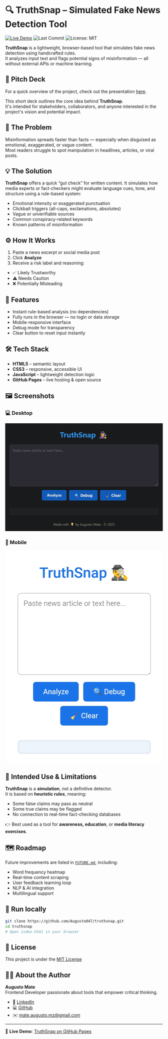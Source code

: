 # 🔍 TruthSnap – Simulated Fake News Detection Tool

[![Live Demo](https://img.shields.io/badge/Live%20Demo-Available-brightgreen?style=flat-square&logo=firefox)](https://augusto047.github.io/truthsnap/)
![Last Commit](https://img.shields.io/github/last-commit/Augusto047/truthsnap?style=flat-square&logo=git)
![License: MIT](https://img.shields.io/badge/license-MIT-blue.svg?style=flat-square&logo=open-source-initiative)

**TruthSnap** is a lightweight, browser-based tool that simulates fake news detection using handcrafted rules.  
It analyzes input text and flags potential signs of misinformation — all without external APIs or machine learning.

## 🎯 Pitch Deck
For a quick overview of the project, check out the presentation [here](./assets/PitchDeck_TruthSnap_2025.pdf).  

This short deck outlines the core idea behind **TruthSnap**.  
It's intended for stakeholders, collaborators, and anyone interested in the project's vision and potential impact.

## 🧠 The Problem

Misinformation spreads faster than facts — especially when disguised as emotional, exaggerated, or vague content.  
Most readers struggle to spot manipulation in headlines, articles, or viral posts.

## 💡 The Solution

**TruthSnap** offers a quick “gut check” for written content. It simulates how media experts or fact-checkers might evaluate language cues, tone, and structure using a rule-based system:

- Emotional intensity or exaggerated punctuation  
- Clickbait triggers (all-caps, exclamations, absolutes)  
- Vague or unverifiable sources  
- Common conspiracy-related keywords  
- Known patterns of misinformation

## ⚙️ How It Works

1. Paste a news excerpt or social media post  
2. Click **Analyze**  
3. Receive a risk label and reasoning:

- ✅ Likely Trustworthy  
- ⚠️ Needs Caution  
- ❌ Potentially Misleading

## 🧪 Features

- Instant rule-based analysis (no dependencies)  
- Fully runs in the browser — no login or data storage  
- Mobile-responsive interface  
- Debug mode for transparency  
- Clear button to reset input instantly  

## 🛠️ Tech Stack

- **HTML5** – semantic layout  
- **CSS3** – responsive, accessible UI  
- **JavaScript** – lightweight detection logic  
- **GitHub Pages** – live hosting & open source

## 🖼️ Screenshots

### 💻 Desktop
![Desktop Screenshot](./assets/screenshot-desktop.png)

### 📱 Mobile
![Mobile Screenshot](./assets/screenshot-mobile.jpg)

## 🧭 Intended Use & Limitations

**TruthSnap** is a **simulation**, not a definitive detector.  
It is based on **heuristic rules**, meaning:

- Some false claims may pass as neutral  
- Some true claims may be flagged  
- No connection to real-time fact-checking databases

👉 Best used as a tool for **awareness, education**, or **media literacy exercises**.

## 🗺️ Roadmap

Future improvements are listed in [`FUTURE.md`](FUTURE.md), including:

- Word frequency heatmap  
- Real-time content scraping  
- User feedback learning loop  
- NLP & AI integration  
- Multilingual support 

## 📂 Run locally

```bash
git clone https://github.com/Augusto047/truthsnap.git
cd truthsnap
# Open index.html in your browser
```

## 📄 License

This project is under the [MIT License](LICENSE)

## 👨‍💻 About the Author

**Augusto Mate**  
Frontend Developer passionate about tools that empower critical thinking.  
- 🔗 [LinkedIn](https://linkedin.com/in/augustomate)
- 💻 [GitHub](https://github.com/Augusto047)
- ✉️ mate.augusto.mz@gmail.com

---

🚀 **Live Demo**: [TruthSnap on GitHub Pages](https://augusto047.github.io/truthsnap/)
